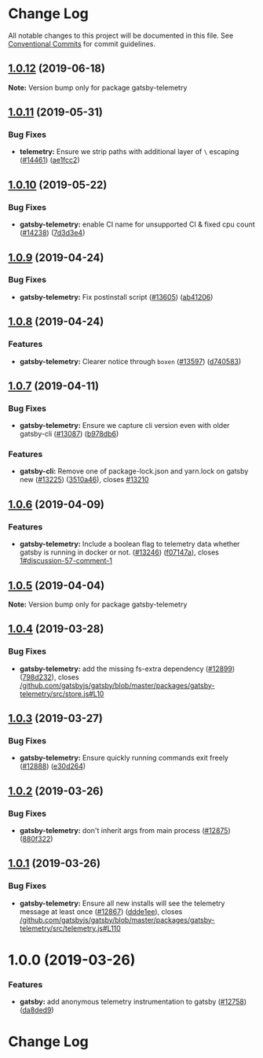 # Change Log

All notable changes to this project will be documented in this file.
See [Conventional Commits](https://conventionalcommits.org) for commit guidelines.

## [1.0.12](https://github.com/gatsbyjs/gatsby/tree/master/packages/gatsby-telemetry/compare/gatsby-telemetry@1.0.11...gatsby-telemetry@1.0.12) (2019-06-18)

**Note:** Version bump only for package gatsby-telemetry

## [1.0.11](https://github.com/gatsbyjs/gatsby/tree/master/packages/gatsby-telemetry/compare/gatsby-telemetry@1.0.10...gatsby-telemetry@1.0.11) (2019-05-31)

### Bug Fixes

- **telemetry:** Ensure we strip paths with additional layer of `\` escaping ([#14461](https://github.com/gatsbyjs/gatsby/tree/master/packages/gatsby-telemetry/issues/14461)) ([ae1fcc2](https://github.com/gatsbyjs/gatsby/tree/master/packages/gatsby-telemetry/commit/ae1fcc2))

## [1.0.10](https://github.com/gatsbyjs/gatsby/tree/master/packages/gatsby-telemetry/compare/gatsby-telemetry@1.0.9...gatsby-telemetry@1.0.10) (2019-05-22)

### Bug Fixes

- **gatsby-telemetry:** enable CI name for unsupported CI & fixed cpu count ([#14238](https://github.com/gatsbyjs/gatsby/tree/master/packages/gatsby-telemetry/issues/14238)) ([7d3d3e4](https://github.com/gatsbyjs/gatsby/tree/master/packages/gatsby-telemetry/commit/7d3d3e4))

## [1.0.9](https://github.com/gatsbyjs/gatsby/tree/master/packages/gatsby-telemetry/compare/gatsby-telemetry@1.0.8...gatsby-telemetry@1.0.9) (2019-04-24)

### Bug Fixes

- **gatsby-telemetry:** Fix postinstall script ([#13605](https://github.com/gatsbyjs/gatsby/tree/master/packages/gatsby-telemetry/issues/13605)) ([ab41206](https://github.com/gatsbyjs/gatsby/tree/master/packages/gatsby-telemetry/commit/ab41206))

## [1.0.8](https://github.com/gatsbyjs/gatsby/tree/master/packages/gatsby-telemetry/compare/gatsby-telemetry@1.0.7...gatsby-telemetry@1.0.8) (2019-04-24)

### Features

- **gatsby-telemetry:** Clearer notice through `boxen` ([#13597](https://github.com/gatsbyjs/gatsby/tree/master/packages/gatsby-telemetry/issues/13597)) ([d740583](https://github.com/gatsbyjs/gatsby/tree/master/packages/gatsby-telemetry/commit/d740583))

## [1.0.7](https://github.com/gatsbyjs/gatsby/tree/master/packages/gatsby-telemetry/compare/gatsby-telemetry@1.0.6...gatsby-telemetry@1.0.7) (2019-04-11)

### Bug Fixes

- **gatsby-telemetry:** Ensure we capture cli version even with older gatsby-cli ([#13087](https://github.com/gatsbyjs/gatsby/tree/master/packages/gatsby-telemetry/issues/13087)) ([b978db6](https://github.com/gatsbyjs/gatsby/tree/master/packages/gatsby-telemetry/commit/b978db6))

### Features

- **gatsby-cli:** Remove one of package-lock.json and yarn.lock on gatsby new ([#13225](https://github.com/gatsbyjs/gatsby/tree/master/packages/gatsby-telemetry/issues/13225)) ([3510a46](https://github.com/gatsbyjs/gatsby/tree/master/packages/gatsby-telemetry/commit/3510a46)), closes [#13210](https://github.com/gatsbyjs/gatsby/tree/master/packages/gatsby-telemetry/issues/13210)

## [1.0.6](https://github.com/gatsbyjs/gatsby/tree/master/packages/gatsby-telemetry/compare/gatsby-telemetry@1.0.5...gatsby-telemetry@1.0.6) (2019-04-09)

### Features

- **gatsby-telemetry:** Include a boolean flag to telemetry data whether gatsby is running in docker or not. ([#13246](https://github.com/gatsbyjs/gatsby/tree/master/packages/gatsby-telemetry/issues/13246)) ([f07147a](https://github.com/gatsbyjs/gatsby/tree/master/packages/gatsby-telemetry/commit/f07147a)), closes [1#discussion-57-comment-1](https://github.com/gatsbyjs/gatsby/tree/master/packages/gatsby-telemetry/issues/discussion-57-comment-1)

## [1.0.5](https://github.com/gatsbyjs/gatsby/tree/master/packages/gatsby-telemetry/compare/gatsby-telemetry@1.0.4...gatsby-telemetry@1.0.5) (2019-04-04)

**Note:** Version bump only for package gatsby-telemetry

## [1.0.4](https://github.com/gatsbyjs/gatsby/tree/master/packages/gatsby-telemetry/compare/gatsby-telemetry@1.0.3...gatsby-telemetry@1.0.4) (2019-03-28)

### Bug Fixes

- **gatsby-telemetry:** add the missing fs-extra dependency ([#12899](https://github.com/gatsbyjs/gatsby/tree/master/packages/gatsby-telemetry/issues/12899)) ([798d232](https://github.com/gatsbyjs/gatsby/tree/master/packages/gatsby-telemetry/commit/798d232)), closes [/github.com/gatsbyjs/gatsby/blob/master/packages/gatsby-telemetry/src/store.js#L10](https://github.com/gatsbyjs/gatsby/tree/master/packages/gatsby-telemetry/issues/L10)

## [1.0.3](https://github.com/gatsbyjs/gatsby/tree/master/packages/gatsby-telemetry/compare/gatsby-telemetry@1.0.2...gatsby-telemetry@1.0.3) (2019-03-27)

### Bug Fixes

- **gatsby-telemetry:** Ensure quickly running commands exit freely ([#12888](https://github.com/gatsbyjs/gatsby/tree/master/packages/gatsby-telemetry/issues/12888)) ([e30d264](https://github.com/gatsbyjs/gatsby/tree/master/packages/gatsby-telemetry/commit/e30d264))

## [1.0.2](https://github.com/gatsbyjs/gatsby/tree/master/packages/gatsby-telemetry/compare/gatsby-telemetry@1.0.1...gatsby-telemetry@1.0.2) (2019-03-26)

### Bug Fixes

- **gatsby-telemetry:** don't inherit args from main process ([#12875](https://github.com/gatsbyjs/gatsby/tree/master/packages/gatsby-telemetry/issues/12875)) ([880f322](https://github.com/gatsbyjs/gatsby/tree/master/packages/gatsby-telemetry/commit/880f322))

## [1.0.1](https://github.com/gatsbyjs/gatsby/tree/master/packages/gatsby-telemetry/compare/gatsby-telemetry@1.0.0...gatsby-telemetry@1.0.1) (2019-03-26)

### Bug Fixes

- **gatsby-telemetry:** Ensure all new installs will see the telemetry message at least once ([#12867](https://github.com/gatsbyjs/gatsby/tree/master/packages/gatsby-telemetry/issues/12867)) ([ddde1ee](https://github.com/gatsbyjs/gatsby/tree/master/packages/gatsby-telemetry/commit/ddde1ee)), closes [/github.com/gatsbyjs/gatsby/blob/master/packages/gatsby-telemetry/src/telemetry.js#L110](https://github.com/gatsbyjs/gatsby/tree/master/packages/gatsby-telemetry/issues/L110)

# 1.0.0 (2019-03-26)

### Features

- **gatsby:** add anonymous telemetry instrumentation to gatsby ([#12758](https://github.com/gatsbyjs/gatsby/tree/master/packages/gatsby-telemetry/issues/12758)) ([da8ded9](https://github.com/gatsbyjs/gatsby/tree/master/packages/gatsby-telemetry/commit/da8ded9))

# Change Log
